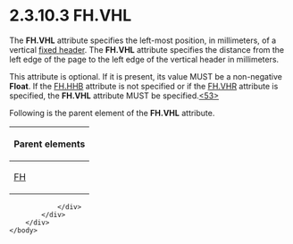 <html dir="LTR" xmlns:mshelp="http://msdn.microsoft.com/mshelp" xmlns:ddue="http://ddue.schemas.microsoft.com/authoring/2003/5" xmlns:xlink="http://www.w3.org/1999/xlink" xmlns:tool="http://www.microsoft.com/tooltip">
    <head>
        <meta http-equiv="Content-Type" content="text/html; CHARSET=utf-8"></meta>
        <meta name="save" content="history"></meta>
        <title>2.3.10.3 FH.VHL</title>
        <xml>
            <mshelp:toctitle title="2.3.10.3 FH.VHL"></mshelp:toctitle>
            <mshelp:rltitle title="[MS-RGDI]: FH.VHL"></mshelp:rltitle>
            <mshelp:keyword index="A" term="0b694c86-a5c7-4eac-8df9-9c428133afed"></mshelp:keyword>
            <mshelp:attr name="DCSext.ContentType" value="open specification"></mshelp:attr>
            <mshelp:attr name="AssetID" value="0b694c86-a5c7-4eac-8df9-9c428133afed"></mshelp:attr>
            <mshelp:attr name="TopicType" value="kbRef"></mshelp:attr>
            <mshelp:attr name="DCSext.Title" value="[MS-RGDI]: FH.VHL" />
        </xml>
    </head>
    <body>
        <div id="header">
            <h1 class="heading">2.3.10.3 FH.VHL</h1>
        </div>
        <div id="mainSection">
            <div id="mainBody">
                <div id="allHistory" class="saveHistory"></div>
                <div id="sectionSection0" class="section" name="collapseableSection">
                    

<p>The <b>FH.VHL</b> attribute specifies the left-most
position, in millimeters, of a vertical <a href="557e6223-9107-4be3-9f7c-b83beb5d16fc.html#gt_fa3c2e3f-8831-427d-b84d-d61744433876">fixed header</a>. The <b>FH.VHL</b>
attribute specifies the distance from the left edge of the page to the left
edge of the vertical header in millimeters.</p>

<p>This attribute is optional. If it is present, its value MUST
be a non-negative <b>Float</b>. If the <a href="ded6ecf4-c2c4-4045-81e6-f332253b8572.html">FH.HHB</a> attribute is not
specified or if the <a href="33a888b7-96d3-48fa-9c59-a671e272598a.html">FH.VHR</a>
attribute is specified, the <b>FH.VHL</b> attribute MUST be specified.<a id="Appendix_A_Target_53"></a><a href="5f16d945-e8a0-4cc3-9547-1c8f3e568219.html#Appendix_A_53" aria-label="Product behavior note 53">&lt;53&gt;</a></p>

<p>Following is the parent element of the <b>FH.VHL</b>
attribute.</p>

<table>
 <thead>
  <tr>
   <th>
   <p>Parent elements</p>
   </th>
  </tr>
 </thead>
 <tr>
  <td>
  <p><a href="f90c5ba0-774f-4e7b-bdf1-8cba9df68169.html">FH</a></p>
  </td>
 </tr>
</table>


                </div>
            </div>
        </div>
    </body>
</html>
